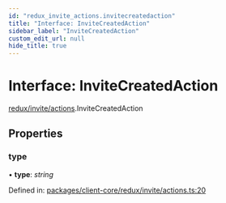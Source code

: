```yaml
---
id: "redux_invite_actions.invitecreatedaction"
title: "Interface: InviteCreatedAction"
sidebar_label: "InviteCreatedAction"
custom_edit_url: null
hide_title: true
---
```


# Interface: InviteCreatedAction

[redux/invite/actions](../modules/redux_invite_actions.md).InviteCreatedAction

## Properties

### type

• **type**: *string*

Defined in: [packages/client-core/redux/invite/actions.ts:20](https://github.com/xr3ngine/xr3ngine/blob/56376a778/packages/client-core/redux/invite/actions.ts#L20)
